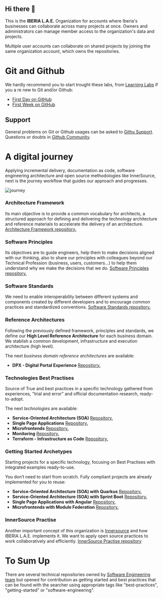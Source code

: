 ## Hi there 👋

This is the **IBERIA L.A.E.** Organization for accounts where Iberia's businesses can collaborate across many projects at once. Owners and administrators can manage member access to the organization's data and projects.

Multiple user accounts can collaborate on shared projects by joining the same organization account, which owns the repositories.

# Git and Github

We hardly recommend you to start trought these labs, from [Learning Labs](https://lab.github.com/) if you a re new to Git and/or Github:

- [First Day on GitHub](https://lab.github.com/githubtraining/first-day-on-github)
- [First Week on GitHub](https://lab.github.com/githubtraining/first-week-on-github)

## Support

General problems on Git or Github usages can be asked to [Githu Support](https://support.github.com/). Questions or doubts in [Github Community](https://github.community/).


# A digital journey
Applying incremental delivery, documentation as code, software engineering architecture and open source methodologies like InnerSource, next is the journey workflow that guides our approach and progresses.

![journey](https://user-images.githubusercontent.com/1861476/146217967-43808616-02b1-43c2-a1bb-ab105b5f9bfc.png)

### Architecture Framework
Its main objective is to provide a common vocabulary for architects, a structured approach for defining and delivering the technology architecture and reference materials to accelerate the delivery of an architecture. [Architecture Framework repository.](https://github.com/Iberia-Ent/software-engineering--reference-delivery-architecture)
### Software Principles

Its objectives are to guide engineers, help them to make decisions aligned with our thinking, also to share our principles with colleagues beyond our Technical Profession (business, users, customers...) to help them understand why we make the decisions that we do. [Software Principles repository.](https://github.com/Iberia-Ent/software-engineering--principles)

### Software Standards
We need to enable interoperability between different systems and components created by different developers and to encourage common practices and standardized conventions. [Software Standards repository.](https://github.com/Iberia-Ent/software-engineering--standards)

### Reference Architectures
Following the previously defined framework, principles and standards, we define our **High Level Reference Architecture** for each business domain. We stablish a common development, infrastructure and execution architecture (high level).

The next *business domain reference architectures* are available:
- **DPX - Digital Portal Experience** [Repository.](https://github.com/Iberia-Ent/software-engineering--reference-architecture--digital-portal-experience)

### Technologies Best Practises
Source of True and best practices in a specific technology gathered from experiences, "trial and error” and official documentation research, ready-to-adopt.

The next *technologies* are available:
- **Service-Oriented Architecture (SOA)** [Repository.](https://github.com/Iberia-Ent/software-engineering--best-practices--soa--documentation)
- **Single Page Applications** [Repository.](https://github.com/Iberia-Ent/software-engineering--best-practices--spa--web-client--documentation)
- **Microfrontends** [Repository.](https://github.com/Iberia-Ent/software-engineering--best-practices--microfrontend--web-client--documentation)
- **Monitoring** [Repository.](https://github.com/Iberia-Ent/software-engineering--best-practices--monitoring#readme)
- **Terraform - Infrastructure as Code** [Repository.](https://github.com/Iberia-Ent/software-engineering--best-practices--iac--terraform--documentation)

### Getting Started Archetypes
Starting projects for a specific technology, focusing on Best Practises with integrated examples ready-to-use.

You don’t need to start from scratch. Fully compliant projects are already implemented for you to reuse:
- **Service-Oriented Architecture (SOA) with Quarkus** [Repository.](https://github.com/Iberia-Ent/software-engineering--reference-architecture--soa--quarkus--getting-started)
- **Service-Oriented Architecture (SOA) with Sprint Boot** [Repository.](https://github.com/Iberia-Ent/software-engineering--reference-architecture--soa--spring-boot--getting-started)
- **Single Page Applications with Angular** [Repository.](https://github.com/Iberia-Ent/software-engineering--reference-architecture--spa--web-client--getting-started)
- **Microfrontends with Module Federation** [Repository.](https://github.com/Iberia-Ent/software-engineering--reference-architecture--microfrontend--web-client--getting-started)


### InnerSource Practise
Another important concept of this organization is [Innersource](https://resources.github.com/whitepapers/introduction-to-innersource/) and how IBERIA L.A.E. implements it. We want to apply open source practices to work collaboratively and efficiently. [InnerSource Practise repository](https://github.com/Iberia-Ent/software-engineering--innersource)


# To Sum Up
There are several technical repositories owned by [Software Engineering team](https://github.com/orgs/Iberia-Ent/teams/software-engineering) but opened for contribution as getting started and best practices that can be found with the searcher using appropriate tags like "best-practices", "getting-started" or "software-engineering".
